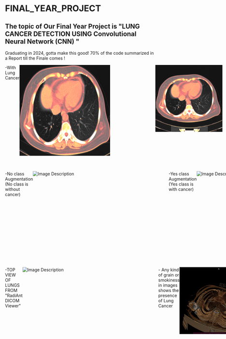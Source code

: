 # FINAL_YEAR_PROJECT
## The topic of Our Final Year Project is "LUNG CANCER DETECTION USING Convolutional Neural Network (CNN) "
Graduating in 2024, gotta make this good! 70% of the code summarized in a Report till the Finale comes !
<br>
<div style="display: flex;">
  -With Lung Cancer<br>
<img src="https://github.com/Kgotta-contribute/FINAL_YEAR_PROJECT/blob/main/Images/cropped_130.png?raw=true" alt="Image Description" style="margin-right: 150px;" width="300" height="300">
  <img src="https://github.com/Kgotta-contribute/FINAL_YEAR_PROJECT/blob/main/Images/130.png?raw=true" alt="Image Description" style="margin-right: 150px;" width="300" height="221"><br><br>
 <br>   -Without Lung Cancer
<img src="https://github.com/Kgotta-contribute/FINAL_YEAR_PROJECT/blob/main/Images/116.png?raw=true" alt="Image Description" style="margin-right: 150px;" width="300" height="300">
  <img src="https://github.com/Kgotta-contribute/FINAL_YEAR_PROJECT/blob/main/Images/110.png?raw=true" alt="Image Description" style="margin-right: 150px; width="300" height="300">
</div>
<br><br>

<br>
<div style="display: flex;">
  -No class Augmentation (No class is without cancer)
<img src="https://github.com/Kgotta-contribute/FINAL_YEAR_PROJECT/blob/main/Images/No_AUG.png
?raw=true" alt="Image Description" style="margin-right: 150px;" width="300" height="300">
    -Yes class Augmentation (Yes class is with cancer)
<img src="https://github.com/Kgotta-contribute/FINAL_YEAR_PROJECT/blob/main/Images/YES_AUG.png?raw=true" alt="Image Description" style="margin-right: 150px;" width="300" height="300">
</div>
<br>

<div style="display: flex;">
  -TOP VIEW OF LUNGS FROM "RadiAnt DICOM Viewer"
<img src="https://github.com/Kgotta-contribute/FINAL_YEAR_PROJECT/blob/main/Images/182.png?raw=true" alt="Image Description" style="margin-right: 150px;" width="300" height="300">
  - Any kind of grain or smokiness in images shows the presence of Lung Cancer
  <img src="https://raw.githubusercontent.com/Kgotta-contribute/FINAL_YEAR_PROJECT/9ed3017973b20d5f0fa6df1fb6e38c7514088035/Images/Screenshot%20(183).png" alt="Image Description" style="margin-right: 150px;" width="300" height="221">
  
<img src="https://github.com/Kgotta-contribute/FINAL_YEAR_PROJECT/blob/main/Images/184.png?raw=true" alt="Image Description" style="margin-right: 150px;" width="300" height="300">
  - With Inner Organs
  <img src="https://github.com/Kgotta-contribute/FINAL_YEAR_PROJECT/blob/main/Images/185.png?raw=true" alt="Image Description" style="margin-right: 150px;" width="300" height="300">
  <img src="https://github.com/Kgotta-contribute/FINAL_YEAR_PROJECT/blob/main/Images/186.png?raw=true" alt="Image Description" style="margin-right: 150px;" width="300" height="300">
</div>
<br>

